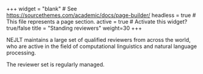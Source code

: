 +++
widget = "blank"  # See https://sourcethemes.com/academic/docs/page-builder/
headless = true  # This file represents a page section.
active = true  # Activate this widget? true/false
title = "Standing reviewers"
weight=30
+++

NEJLT maintains a large set of qualified reviewers from across the world, who are active in the field of computational linguistics and natural language processing.

The reviewer set is regularly managed.
